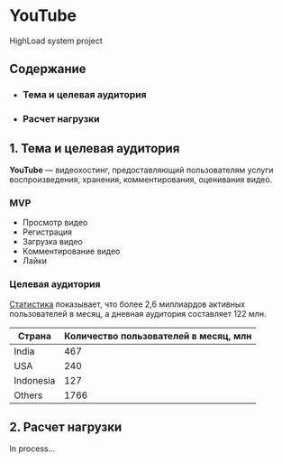 # YouTube
HighLoad system project

## Содержание

* ### Тема и целевая аудитория
* ### Расчет нагрузки

## 1. Тема и целевая аудитория 
**YouTube** — видеохостинг, предоставляющий пользователям услуги воспроизведения, хранения,
комментирования, оценивания видео.

### MVP
- Просмотр видео
- Регистрация
- Загрузка видео
- Комментирование видео
- Лайки

### Целевая аудитория
[Статистика](https://xmldatafeed.com/statistika-youtube-stoimost-aktivnye-polzovateli-luchshie-kanaly-i-tendenczii-2022/) 
показывает, что более 2,6 миллиардов активных пользователей в месяц, а дневная аудитория составляет 122 млн.

| **Страна** | **Количество пользователей в месяц, млн** |
|-----------|-------------------------------------------|
| India     | 467                                       |
| USA       | 240                                       |
| Indonesia | 127                                       |
| Others    | 1766                                      |

## 2. Расчет нагрузки <a name="2"></a>

In process...